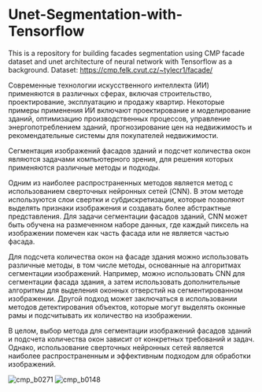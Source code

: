 # Unet-Segmentation-with-Tensorflow
This is a repository for building facades segmentation using CMP facade dataset and unet architecture of neural network with Tensorflow as a background.
Dataset: https://cmp.felk.cvut.cz/~tylecr1/facade/

Современные технологии искусственного интеллекта (ИИ) применяются в различных сферах, включая строительство, проектирование, эксплуатацию и продажу квартир. Некоторые примеры применения ИИ включают проектирование и моделирование зданий, оптимизацию производственных процессов, управление энергопотреблением зданий, прогнозирование цен на недвижимость и рекомендательные системы для покупателей недвижимости.

Сегментация изображений фасадов зданий и подсчет количества окон являются задачами компьютерного зрения, для решения которых применяются различные методы и подходы.

Одним из наиболее распространенных методов является метод с использованием сверточных нейронных сетей (CNN). В этом методе используются слои свертки и субдискретизации, которые позволяют выделять признаки изображения и создавать более абстрактные представления. Для задачи сегментации фасадов зданий, CNN может быть обучена на размеченном наборе данных, где каждый пиксель на изображении помечен как часть фасада или не является частью фасада.

Для подсчета количества окон на фасаде здания можно использовать различные методы, в том числе методы, основанные на алгоритмах сегментации изображений. Например, можно использовать CNN для сегментации фасада здания, а затем использовать дополнительные алгоритмы для выделения оконных отверстий на сегментированном изображении. Другой подход может заключаться в использовании методов детектирования объектов, которые могут выделять оконные рамы и подсчитывать их количество на изображении.

В целом, выбор метода для сегментации изображений фасадов зданий и подсчета количества окон зависит от конкретных требований и задач. Однако, использование сверточных нейронных сетей является наиболее распространенным и эффективным подходом для обработки изображений.

![cmp_b0271](https://user-images.githubusercontent.com/115422808/230939091-c822cb37-3cf5-4e62-a753-b50f170837ff.png)
![cmp_b0148](https://user-images.githubusercontent.com/115422808/230939345-a9a01789-3d1f-408c-8814-92406b87cf90.png)
